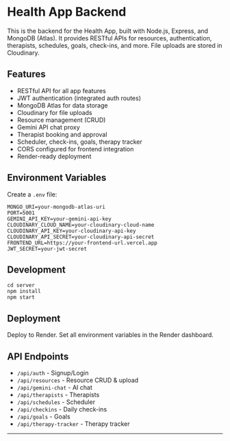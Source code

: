 # Health App Backend

This is the backend for the Health App, built with Node.js, Express, and MongoDB (Atlas). It provides RESTful APIs for resources, authentication, therapists, schedules, goals, check-ins, and more. File uploads are stored in Cloudinary.

## Features
- RESTful API for all app features
- JWT authentication (integrated auth routes)
- MongoDB Atlas for data storage
- Cloudinary for file uploads
- Resource management (CRUD)
- Gemini API chat proxy
- Therapist booking and approval
- Scheduler, check-ins, goals, therapy tracker
- CORS configured for frontend integration
- Render-ready deployment

## Environment Variables
Create a `.env` file:
```
MONGO_URI=your-mongodb-atlas-uri
PORT=5001
GEMINI_API_KEY=your-gemini-api-key
CLOUDINARY_CLOUD_NAME=your-cloudinary-cloud-name
CLOUDINARY_API_KEY=your-cloudinary-api-key
CLOUDINARY_API_SECRET=your-cloudinary-api-secret
FRONTEND_URL=https://your-frontend-url.vercel.app
JWT_SECRET=your-jwt-secret
```

## Development
```
cd server
npm install
npm start
```

## Deployment
Deploy to Render. Set all environment variables in the Render dashboard.

## API Endpoints
- `/api/auth` - Signup/Login
- `/api/resources` - Resource CRUD & upload
- `/api/gemini-chat` - AI chat
- `/api/therapists` - Therapists
- `/api/schedules` - Scheduler
- `/api/checkins` - Daily check-ins
- `/api/goals` - Goals
- `/api/therapy-tracker` - Therapy tracker

---
